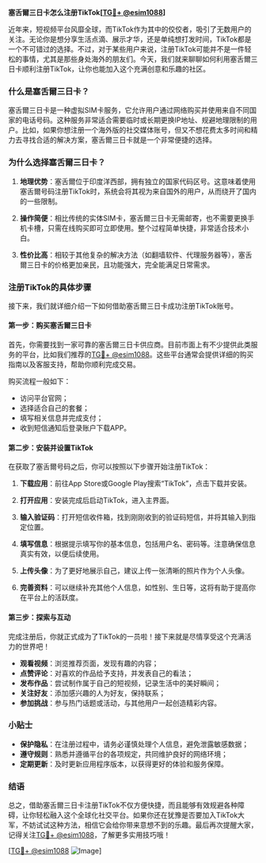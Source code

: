 **塞舌爾三日卡怎么注册TikTok[[TG💪+ @esim1088](https://t.me/s/esim1088)]**

近年来，短视频平台风靡全球，而TikTok作为其中的佼佼者，吸引了无数用户的关注。无论你是想分享生活点滴、展示才华，还是单纯想打发时间，TikTok都是一个不可错过的选择。不过，对于某些用户来说，注册TikTok可能并不是一件轻松的事情，尤其是那些身处海外的朋友们。今天，我们就来聊聊如何利用塞舌爾三日卡顺利注册TikTok，让你也能加入这个充满创意和乐趣的社区。

### 什么是塞舌爾三日卡？

塞舌爾三日卡是一种虚拟SIM卡服务，它允许用户通过网络购买并使用来自不同国家的电话号码。这种服务非常适合需要临时或长期更换IP地址、规避地理限制的用户。比如，如果你想注册一个海外版的社交媒体账号，但又不想花费太多时间和精力去寻找合适的解决方案，塞舌爾三日卡就是一个非常便捷的选择。

### 为什么选择塞舌爾三日卡？

1. **地理优势**：塞舌爾位于印度洋西部，拥有独立的国家代码区号。这意味着使用塞舌爾号码注册TikTok时，系统会将其视为来自国外的用户，从而绕开了国内的一些限制。
   
2. **操作简便**：相比传统的实体SIM卡，塞舌爾三日卡无需邮寄，也不需要更换手机卡槽，只需在线购买即可立即使用。整个过程简单快捷，非常适合技术小白。

3. **性价比高**：相较于其他复杂的解决方法（如翻墙软件、代理服务器等），塞舌爾三日卡的价格更加亲民，且功能强大，完全能满足日常需求。

### 注册TikTok的具体步骤

接下来，我们就详细介绍一下如何借助塞舌爾三日卡成功注册TikTok账号。

#### 第一步：购买塞舌爾三日卡

首先，你需要找到一家可靠的塞舌爾三日卡供应商。目前市面上有不少提供此类服务的平台，比如我们推荐的[TG💪+ @esim1088](https://t.me/s/esim1088)。这些平台通常会提供详细的购买指南以及客服支持，帮助你顺利完成交易。

购买流程一般如下：
- 访问平台官网；
- 选择适合自己的套餐；
- 填写相关信息并完成支付；
- 收到短信通知后登录账户下载APP。

#### 第二步：安装并设置TikTok

在获取了塞舌爾号码之后，你可以按照以下步骤开始注册TikTok：

1. **下载应用**：前往App Store或Google Play搜索“TikTok”，点击下载并安装。
   
2. **打开应用**：安装完成后启动TikTok，进入主界面。

3. **输入验证码**：打开短信收件箱，找到刚刚收到的验证码短信，并将其输入到指定位置。

4. **填写信息**：根据提示填写你的基本信息，包括用户名、密码等。注意确保信息真实有效，以便后续使用。

5. **上传头像**：为了更好地展示自己，建议上传一张清晰的照片作为个人头像。

6. **完善资料**：可以继续补充其他个人信息，如性别、生日等，这将有助于提高你在平台上的活跃度。

#### 第三步：探索与互动

完成注册后，你就正式成为了TikTok的一员啦！接下来就是尽情享受这个充满活力的世界吧！

- **观看视频**：浏览推荐页面，发现有趣的内容；
- **点赞评论**：对喜欢的作品给予支持，并发表自己的看法；
- **发布作品**：尝试制作属于自己的短视频，记录生活中的美好瞬间；
- **关注好友**：添加感兴趣的人为好友，保持联系；
- **参加挑战**：参与热门话题或活动，与其他用户一起创造精彩内容。

### 小贴士

- **保护隐私**：在注册过程中，请务必谨慎处理个人信息，避免泄露敏感数据；
- **遵守规则**：熟悉并遵循平台的各项规定，共同维护良好的网络环境；
- **定期更新**：及时更新应用程序版本，以获得更好的体验和服务保障。

### 结语

总之，借助塞舌爾三日卡注册TikTok不仅方便快捷，而且能够有效规避各种障碍，让你轻松融入这个全球化社交平台。如果你还在犹豫是否要加入TikTok大军，不妨试试这种方法，相信它会给你带来意想不到的乐趣。最后再次提醒大家，记得关注[TG💪+ @esim1088](https://t.me/s/esim1088)，了解更多实用技巧哦！

[[TG💪+ @esim1088](https://t.me/s/esim1088) ![Image](https://i.postimg.cc/4NQfJmqS/Snipaste-2025-05-13-00-14-12.png)]